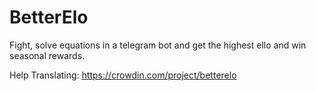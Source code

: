 # BetterElo

Fight, solve equations in a telegram bot and get the highest ello and win seasonal rewards.

Help Translating: https://crowdin.com/project/betterelo
